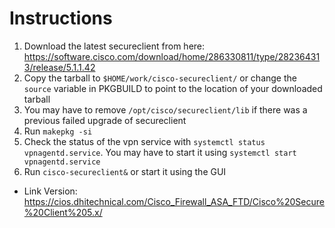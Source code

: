 # Instructions

1. Download the latest secureclient from here: https://software.cisco.com/download/home/286330811/type/282364313/release/5.1.1.42
2. Copy the tarball to `$HOME/work/cisco-secureclient/` or change the `source`
   variable in PKGBUILD to point to the location of your downloaded tarball
3. You may have to remove `/opt/cisco/secureclient/lib` if there was a previous failed upgrade of secureclient
4. Run `makepkg -si`
5. Check the status of the vpn service with `systemctl status
   vpnagentd.service`. You may have to start it using `systemctl start
   vpnagentd.service`
6. Run `cisco-secureclient&` or start it using the GUI

- Link Version:  
https://cios.dhitechnical.com/Cisco_Firewall_ASA_FTD/Cisco%20Secure%20Client%205.x/
